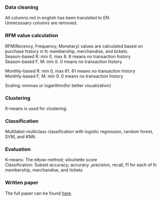 ### Data cleaning
All columns not in english has been translated to EN.  
Unnecessary columns are removed.  


### RFM value calculation
RFM(Recency, Frequency, Monetary) values are calculated based on purchase history in fc membership, merchandise, and tickets.    
Season-based R: min 0, max 8. 8 means no transaction history  
Season-based F, M: min 0. 0 means no transaction history  

Monthly-based R: min 0, max 61. 61 means no transaction history  
Monthly-based F, M: min 0. 0 means no transaction history  

Scaling: minmax or logarithm(for better visualization)  

### Clustering
K-means is used for clustering.  

### Classification
Multilabel-multiclass classification with logistic regression, random forest, SVM, and KNN.  

### Evaluation  
K-means: The elbow method; silouhette score  
Classification: Subset accuracy; accuracy ,precision, recall, f1 for each of fc membership, merchandise, and tickets  

### Written paper
The full paper can be found [here](). 